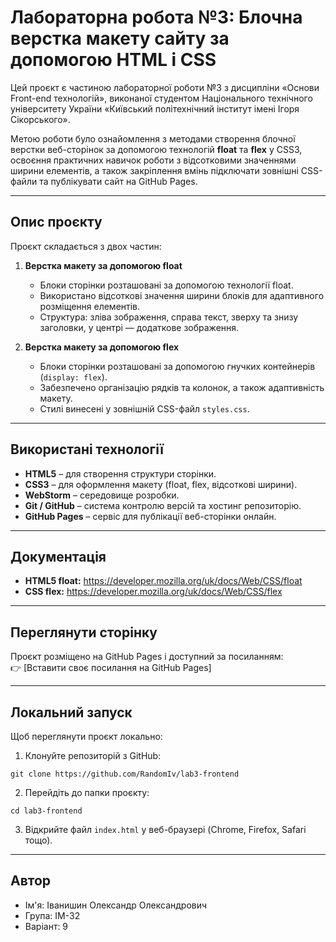 # Лабораторна робота №3: Блочна верстка макету сайту за допомогою HTML і CSS

Цей проєкт є частиною лабораторної роботи №3 з дисципліни «Основи Front-end технологій», виконаної студентом Національного технічного університету України «Київський політехнічний інститут імені Ігоря Сікорського».

Метою роботи було ознайомлення з методами створення блочної верстки веб-сторінок за допомогою технологій **float** та **flex** у CSS3, освоєння практичних навичок роботи з відсотковими значеннями ширини елементів, а також закріплення вмінь підключати зовнішні CSS-файли та публікувати сайт на GitHub Pages.

---

## Опис проєкту

Проєкт складається з двох частин:

1. **Верстка макету за допомогою float**

   * Блоки сторінки розташовані за допомогою технології float.
   * Використано відсоткові значення ширини блоків для адаптивного розміщення елементів.
   * Структура: зліва зображення, справа текст, зверху та знизу заголовки, у центрі — додаткове зображення.

2. **Верстка макету за допомогою flex**

   * Блоки сторінки розташовані за допомогою гнучких контейнерів (`display: flex`).
   * Забезпечено організацію рядків та колонок, а також адаптивність макету.
   * Стилі винесені у зовнішній CSS-файл `styles.css`.

---

## Використані технології

* **HTML5** – для створення структури сторінки.
* **CSS3** – для оформлення макету (float, flex, відсоткові ширини).
* **WebStorm** – середовище розробки.
* **Git / GitHub** – система контролю версій та хостинг репозиторію.
* **GitHub Pages** – сервіс для публікації веб-сторінки онлайн.

---

## Документація

* **HTML5 float:** https://developer.mozilla.org/uk/docs/Web/CSS/float  
* **CSS flex:** https://developer.mozilla.org/uk/docs/Web/CSS/flex  
---

## Переглянути сторінку

Проєкт розміщено на GitHub Pages і доступний за посиланням:  
👉 [Вставити своє посилання на GitHub Pages]

---

## Локальний запуск

Щоб переглянути проєкт локально:

1. Клонуйте репозиторій з GitHub:

```git clone https://github.com/RandomIv/lab3-frontend```

2. Перейдіть до папки проєкту:

```cd lab3-frontend```

3. Відкрийте файл `index.html` у веб-браузері (Chrome, Firefox, Safari тощо).

---

## Автор

* Ім'я: Іванишин Олександр Олександрович  
* Група: ІМ-32  
* Варіант: 9
